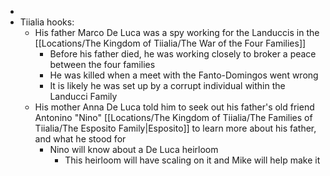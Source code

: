 - 
- Tiialia hooks:
	- His father Marco De Luca was a spy working for the Landuccis in the [[Locations/The Kingdom of Tiialia/The War of the Four Families]]
		- Before his father died, he was working closely to broker a peace between the four families
		- He was killed when a meet with the Fanto-Domingos went wrong
		- It is likely he was set up by a corrupt individual within the Landucci Family
	- His mother Anna De Luca told him to seek out his father's old friend Antonino "Nino" [[Locations/The Kingdom of Tiialia/The Families of Tiialia/The Esposito Family\|Esposito]] to learn more about his father, and what he stood for
		- Nino will know about a De Luca heirloom
			- This heirloom will have scaling on it and Mike will help make it